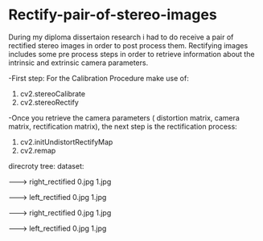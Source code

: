 # Rectify-pair-of-stereo-images
During my diploma dissertaion research i had to do receive a pair of rectified stereo images in order to post process them.
Rectifying images includes some pre process steps in order to retrieve information about the intrinsic and extrinsic camera parameters.

-First step: For the Calibration Procedure make use of:
  1) cv2.stereoCalibrate 
  2) cv2.stereoRectify

-Once you retrieve the camera parameters ( distortion matrix, camera matrix, rectification matrix), the next step is the rectification process:
  1) cv2.initUndistortRectifyMap
  2) cv2.remap

direcroty tree:
 dataset:
  
 ---> right_rectified
        0.jpg
        1.jpg
  
 ---> left_rectified
          0.jpg
          1.jpg
  
 ---> right_rectified
          0.jpg
          1.jpg
  
 ---> left_rectified
          0.jpg
          1.jpg
